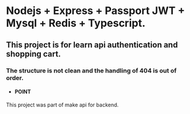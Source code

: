 # Nodejs + Express + Passport JWT + Mysql + Redis + Typescript.

## This project is for learn api authentication and shopping cart.

### The structure is not clean and the handling of 404 is out of order.

<ul>
    <li> <h4>POINT </li>
</ul>
This project was part of make api for backend.
